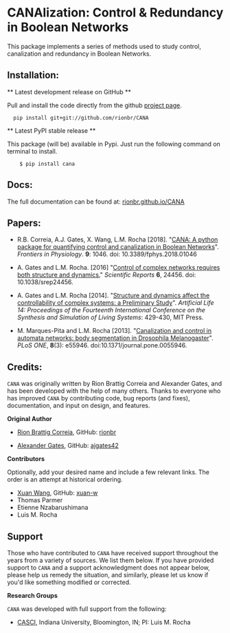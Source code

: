 CANAlization: Control & Redundancy in Boolean Networks
=======================================================

This package implements a series of methods used to study control, canalization and redundancy in Boolean Networks.

Installation:
-------------

** Latest development release on GitHub **

Pull and install the code directly from the github [project page](https://github.com/rionbr/CANA).

```
  pip install git+git://github.com/rionbr/CANA
```

** Latest PyPI stable release **

This package (will be) available in Pypi. Just run the following command on terminal to install.

```
    $ pip install cana
```


Docs:
-------

The full documentation can be found at: [rionbr.github.io/CANA](https://rionbr.github.io/CANA)

Papers:
---------

- R.B. Correia, A.J. Gates, X. Wang, L.M. Rocha [2018]. "[CANA: A python package for quantifying control and canalization in Boolean Networks](https://www.informatics.indiana.edu/rocha/publications/FSB18.php)". *Frontiers in Physiology*. **9**: 1046. doi: 10.3389/fphys.2018.01046

- A. Gates and L.M. Rocha. [2016] "[Control of complex networks requires both structure and dynamics.](http://www.informatics.indiana.edu/rocha/publications/NSR16.php)" *Scientific Reports* **6**, 24456. doi: 10.1038/srep24456.

- A. Gates and L.M. Rocha [2014]. "[Structure and dynamics affect the controllability of complex systems: a Preliminary Study](http://www.informatics.indiana.edu/rocha/publications/alife14a.html)". *Artificial Life 14: Proceedings of the Fourteenth International Conference on the Synthesis and Simulation of Living Systems*: 429-430, MIT Press.

- M. Marques-Pita and L.M. Rocha [2013]. "[Canalization and control in automata networks: body segmentation in Drosophila Melanogaster](http://informatics.indiana.edu/rocha/publications/plos2012.html)". *PLoS ONE*, **8**(3): e55946. doi:10.1371/journal.pone.0055946.

Credits:
---------

``CANA`` was originally written by Rion Brattig Correia and Alexander Gates, and has been developed
with the help of many others. Thanks to everyone who has improved ``CANA`` by contributing code, bug reports (and fixes), documentation, and input on design, and features.


**Original Author**

- [Rion Brattig Correia](http://alexandergates.net/), GitHub: [rionbr](https://github.com/rionbr)

- [Alexander Gates](https://alexandergates.net/), GitHub: [ajgates42](https://github.com/ajgates42)


**Contributors**

Optionally, add your desired name and include a few relevant links. The order
is an attempt at historical ordering.

- [Xuan Wang](https://www.wangxuan.name), GitHub: [xuan-w](https://github.com/xuan-w)
- Thomas Parmer
- Etienne Nzabarushimana
- Luis M. Rocha


Support
-------

Those who have contributed to ``CANA`` have received
support throughout the years from a variety of sources.  We list them below.
If you have provided support to ``CANA`` and a support acknowledgment does
not appear below, please help us remedy the situation, and similarly, please
let us know if you'd like something modified or corrected.

**Research Groups**

``CANA`` was developed with full support from the following:

- [CASCI](https://homes.luddy.indiana.edu/rocha/casci.php), Indiana University, Bloomington, IN; PI: Luis M. Rocha


